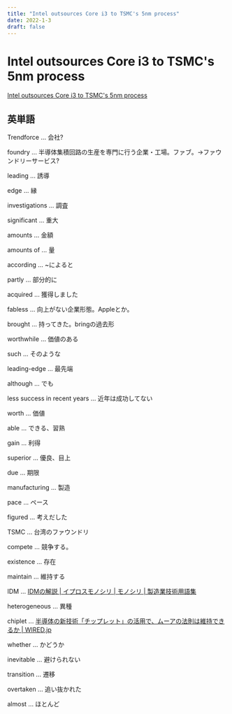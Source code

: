 ```yaml
---
title: "Intel outsources Core i3 to TSMC's 5nm process"
date: 2022-1-3
draft: false
---
```

# Intel outsources Core i3 to TSMC's 5nm process



[Intel outsources Core i3 to TSMC's 5nm process](https://www.eenewseurope.com/news/intel-TSMC-5nm)



## 英単語



Trendforce ... 会社?



foundry ... 半導体集積回路の生産を専門に行う企業・工場。ファブ。→ファウンドリーサービス?



leading ... 誘導



edge ... 縁



investigations ... 調査



significant ... 重大



amounts ... 金額



amounts of ... 量



according ... ~によると



partly ... 部分的に



acquired ... 獲得しました



fabless ... 向上がない企業形態。Appleとか。



brought ... 持ってきた。bringの過去形



worthwhile ... 価値のある



such ... そのような



leading-edge ... 最先端



although ... でも



less success in recent years ... 近年は成功してない



worth ... 価値



able ... できる、習熟



gain ... 利得



superior ... 優良、目上



due ... 期限



manufacturing ... 製造



pace ... ペース



figured ... 考えだした



TSMC ... 台湾のファウンドリ



compete ... 競争する。



existence ... 存在



maintain ... 維持する



IDM ... [IDMの解説 | イプロスモノシリ | モノシリ | 製造業技術用語集](https://www.ipros.jp/monosiri/term/IDM#:~:text=IDM%E3%81%A8%E3%81%AF%E3%80%81%E8%87%AA%E7%A4%BE%E5%86%85,%E5%BD%A2%E6%85%8B%E3%82%92%E3%83%95%E3%82%A1%E3%83%96%E3%83%A9%E3%82%A4%E3%83%88%E3%81%A8%E3%81%84%E3%81%86%E3%80%82)



heterogeneous ... 異種



chiplet ... [半導体の新技術「チップレット」の活用で、ムーアの法則は維持できるか | WIRED.jp](https://wired.jp/2018/12/03/chipmakers-turn-chiplets/#:~:text=%E3%83%81%E3%83%83%E3%83%97%E3%83%AC%E3%83%83%E3%83%88%E3%81%A8%E3%81%AF%E3%83%81%E3%83%83%E3%83%97,%E3%82%92%E3%81%A4%E3%81%8F%E3%82%8B%E3%81%AE%E3%81%A7%E3%81%AF%E3%81%AA%E3%81%84%E3%80%82&text=%E3%83%81%E3%83%83%E3%83%97%E3%83%AC%E3%83%83%E3%83%88%E3%82%92%E5%88%A9%E7%94%A8%E3%81%99%E3%82%8B%E3%81%A8,%E3%81%A7%E3%81%8D%E3%82%8B%E3%82%88%E3%81%86%E3%81%AB%E3%81%AA%E3%82%8B%E3%81%A8%E3%81%84%E3%81%86%E3%80%82)



whether ... かどうか



inevitable ... 避けられない



transition ... 遷移



overtaken ... 追い抜かれた



almost ... ほとんど
